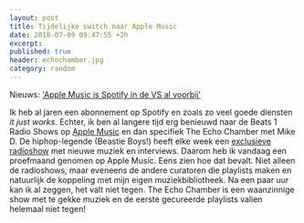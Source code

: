 ```yaml
---
layout: post
title: Tijdelijke switch naar Apple Music
date: 2018-07-09 09:47:55 +2h
excerpt: 
published: true
header: echochamber.jpg
category: random
---
```

Nieuws: ['Apple Music is Spotify in de VS al voorbij'](https://www.bright.nl/nieuws/artikel/4275231/apple-music-spotify-gebruikers-muziekdiensten)

Ik heb al jaren een abonnement op Spotify en zoals zo veel goede diensten _it just works_. Echter, ik ben al langere tijd erg benieuwd naar de Beats 1 Radio Shows op [Apple Music](https://www.apple.com/music/) en dan specifiek The Echo Chamber met Mike D. De hiphop-legende (Beastie Boys!) heeft elke week een [exclusieve radioshow](https://www.rollingstone.com/music/music-news/beastie-boys-mike-d-on-beats-1-radio-show-licensed-to-ill-at-30-153612/) met nieuwe muziek en interviews. Daarom heb ik vandaag een proefmaand genomen op Apple Music. Eens zien hoe dat bevalt. Niet alleen de radioshows, maar eveneens de andere curatoren die playlists maken en natuurlijk de koppeling met mijn eigen muziekbibliotheek. Na een paar uur kan ik al zeggen, het valt niet tegen. The Echo Chamber is een waanzinnige show met te gekke muziek en de eerste gecureerde playlists vallen helemaal niet tegen! 